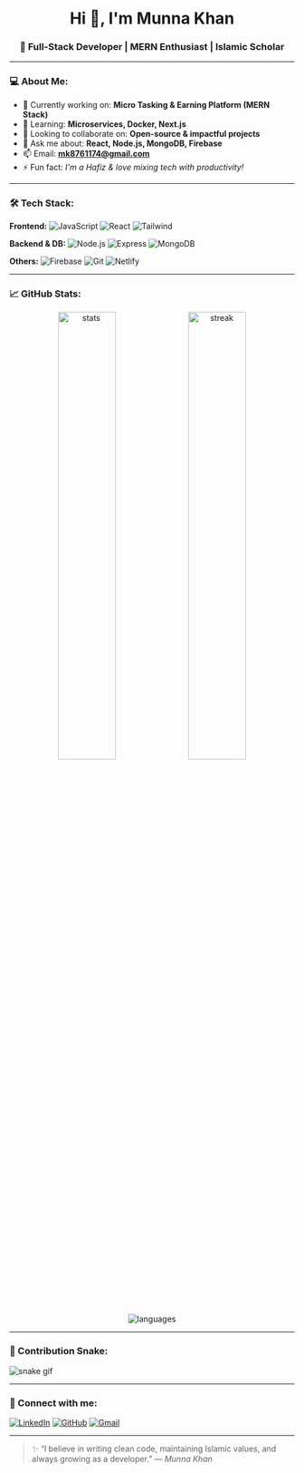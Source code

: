 <h1 align="center">Hi 👋, I'm Munna Khan</h1>
<h3 align="center">🚀 Full-Stack Developer | MERN Enthusiast | Islamic Scholar</h3>

---

### 💻 About Me:
- 🔭 Currently working on: **Micro Tasking & Earning Platform (MERN Stack)**
- 🌱 Learning: **Microservices, Docker, Next.js**
- 👯 Looking to collaborate on: **Open-source & impactful projects**
- 💬 Ask me about: **React, Node.js, MongoDB, Firebase**
- 📫 Email: **mk8761174@gmail.com**
- ⚡ Fun fact: *I'm a Hafiz & love mixing tech with productivity!*

---

### 🛠️ Tech Stack:
**Frontend:**
![JavaScript](https://img.shields.io/badge/JavaScript-F7DF1E?logo=javascript&logoColor=black)
![React](https://img.shields.io/badge/React-20232A?logo=react)
![Tailwind](https://img.shields.io/badge/TailwindCSS-38B2AC?logo=tailwind-css)

**Backend & DB:**
![Node.js](https://img.shields.io/badge/Node.js-339933?logo=node.js)
![Express](https://img.shields.io/badge/Express.js-000000?logo=express)
![MongoDB](https://img.shields.io/badge/MongoDB-4EA94B?logo=mongodb)

**Others:**
![Firebase](https://img.shields.io/badge/Firebase-FFCA28?logo=firebase)
![Git](https://img.shields.io/badge/Git-F05032?logo=git)
![Netlify](https://img.shields.io/badge/Netlify-00C7B7?logo=netlify)

---

### 📈 GitHub Stats:

<p align="center">
  <img src="https://github-readme-stats.vercel.app/api?username=md-munna-khan&show_icons=true&theme=dracula" alt="stats" width="45%" />
  <img src="https://github-readme-streak-stats.herokuapp.com/?user=md-munna-khan&theme=dracula" alt="streak" width="45%" />
</p>

<p align="center">
  <img src="https://github-readme-stats.vercel.app/api/top-langs/?username=md-munna-khan&layout=compact&theme=dracula" alt="languages" />
</p>

---

### 🐍 Contribution Snake:
![snake gif](https://github.com/md-munna-khan/md-munna-khan/blob/output/github-contribution-grid-snake.svg)

---

### 🔗 Connect with me:
[![LinkedIn](https://img.shields.io/badge/LinkedIn-Connect-blue?logo=linkedin)](https://www.linkedin.com/in/munna-mia)
[![GitHub](https://img.shields.io/badge/GitHub-Follow-black?logo=github)](https://github.com/md-munna-khan)
[![Gmail](https://img.shields.io/badge/Gmail-Email-red?logo=gmail)](mailto:mk8761174@gmail.com)

---

> ✨ “I believe in writing clean code, maintaining Islamic values, and always growing as a developer.” — *Munna Khan*
